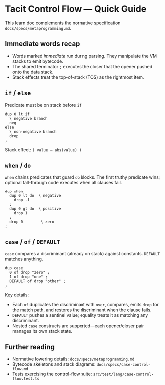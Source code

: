 # Tacit Control Flow — Quick Guide

This learn doc complements the normative specification `docs/specs/metaprogramming.md`.

## Immediate words recap

- Words marked *immediate* run during parsing. They manipulate the VM stacks to emit bytecode.
- The shared terminator `;` executes the closer that the opener pushed onto the data stack.
- Stack effects treat the top-of-stack (TOS) as the rightmost item.

## `if` / `else`

Predicate must be on stack before `if`:

```tacit
dup 0 lt if
  \ negative branch
  neg
else
  \ non-negative branch
  drop
;
```

Stack effect: `( value — abs(value) )`.

## `when` / `do`

`when` chains predicates that guard `do` blocks. The first truthy predicate wins; optional fall-through code executes when all clauses fail.

```tacit
dup when
  dup 0 lt do  \ negative
    drop -1
  ;
  dup 0 gt do  \ positive
    drop 1
  ;
  drop 0        \ zero
;
```

## `case` / `of` / `DEFAULT`

`case` compares a discriminant (already on stack) against constants. `DEFAULT` matches anything.

```tacit
dup case
  0 of drop "zero" ;
  1 of drop "one" ;
  DEFAULT of drop "other" ;
;
```

Key details:

- Each `of` duplicates the discriminant with `over`, compares, emits `drop` for the match path, and restores the discriminant when the clause fails.
- `DEFAULT` pushes a sentinel value; equality treats it as matching any discriminant.
- Nested `case` constructs are supported—each opener/closer pair manages its own stack state.

## Further reading

- Normative lowering details: `docs/specs/metaprogramming.md`
- Bytecode skeletons and stack diagrams: `docs/specs/case-control-flow.md`
- Tests exercising the control-flow suite: `src/test/lang/case-control-flow.test.ts`
